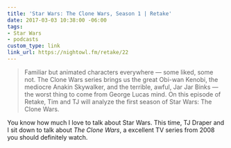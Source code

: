 ```yaml
---
title: 'Star Wars: The Clone Wars, Season 1 | Retake'
date: 2017-03-03 10:38:00 -06:00
tags:
- Star Wars
- podcasts
custom_type: link
link_url: https://nightowl.fm/retake/22
---
```


> Familiar but animated characters everywhere — some liked, some not. The Clone Wars series brings us the great Obi-wan Kenobi, the mediocre Anakin Skywalker, and the terrible, awful, Jar Jar Binks — the worst thing to come from George Lucas mind. On this episode of Retake, Tim and TJ will analyze the first season of Star Wars: The Clone Wars.

You know how much I love to talk about Star Wars. This time, TJ Draper and I sit down to talk about *The Clone Wars*, a excellent TV series from 2008 you should definitely watch.
